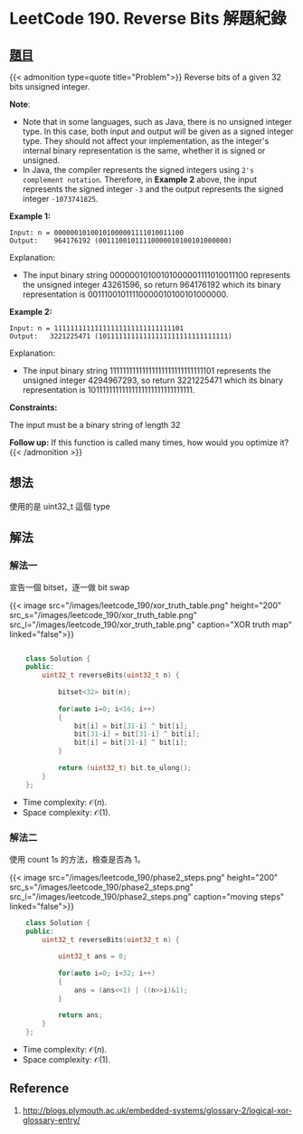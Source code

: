 # LeetCode 190. Reverse Bits 解題紀錄



## [題目](https://leetcode.com/problems/reverse-bits/)


{{< admonition type=quote title="Problem">}}
Reverse bits of a given 32 bits unsigned integer.


**Note**:

- Note that in some languages, such as Java, there is no unsigned integer type. In this case, both input and output will be given as a signed integer type. They should not affect your implementation, as the integer's internal binary representation is the same, whether it is signed or unsigned.
- In Java, the compiler represents the signed integers using `2's complement notation`. Therefore, in **Example 2** above, the input represents the signed integer `-3` and the output represents the signed integer `-1073741825`.
 

**Example 1:**
```
Input: n = 00000010100101000001111010011100
Output:    964176192 (00111001011110000010100101000000)
```

Explanation: 

- The input binary string 00000010100101000001111010011100 
represents the unsigned integer 43261596, so return 964176192 which its binary representation is 00111001011110000010100101000000.

**Example 2:**

```
Input: n = 11111111111111111111111111111101 
Output:   3221225471 (10111111111111111111111111111111)
```

Explanation: 

- The input binary string 11111111111111111111111111111101 represents the unsigned integer 4294967293, so return 3221225471 which its binary representation is 10111111111111111111111111111111.



**Constraints:**

The input must be a binary string of length 32
 

**Follow up:** If this function is called many times, how would you optimize it?
{{< /admonition >}}



## 想法

使用的是 uint32_t 這個 type


## 解法

### 解法一

宣告一個 bitset，逐一做 bit swap


{{< image src="/images/leetcode_190/xor_truth_table.png"  height="200" 
          src_s="/images/leetcode_190/xor_truth_table.png" 
          src_l="/images/leetcode_190/xor_truth_table.png" 
caption="XOR truth map" linked="false">}}

    
```cpp

    class Solution {
    public:
        uint32_t reverseBits(uint32_t n) {
            
            bitset<32> bit(n);
            
            for(auto i=0; i<16; i++)
            {
                bit[i] = bit[31-i] ^ bit[i];
                bit[31-i] = bit[31-i] ^ bit[i];
                bit[i] = bit[31-i] ^ bit[i];
            }
            
            return (uint32_t) bit.to_ulong();
        }
    };
```
    
- Time complexity:  $\mathcal{O}(n)$.
- Space complexity:  $\mathcal{O}(1)$.
    

### 解法二

使用 count 1s 的方法，檢查是否為 1。
    
{{< image src="/images/leetcode_190/phase2_steps.png"  height="200" src_s="/images/leetcode_190/phase2_steps.png" src_l="/images/leetcode_190/phase2_steps.png" 
caption="moving steps" linked="false">}}
    
```cpp
    class Solution {
    public:
        uint32_t reverseBits(uint32_t n) {
            
            uint32_t ans = 0;
            
            for(auto i=0; i<32; i++)
            {
                ans = (ans<<1) | ((n>>i)&1);
            }
            
            return ans;
        }
    };
```
    
- Time complexity:  $\mathcal{O}(n)$.
- Space complexity:  $\mathcal{O}(1)$.


## Reference
1. http://blogs.plymouth.ac.uk/embedded-systems/glossary-2/logical-xor-glossary-entry/
